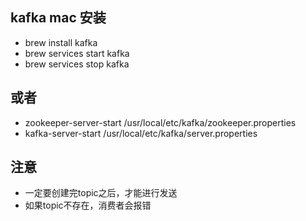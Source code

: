 ## kafka mac 安装
- brew install kafka
- brew services start kafka
- brew services stop kafka

## 或者
- zookeeper-server-start /usr/local/etc/kafka/zookeeper.properties 
- kafka-server-start /usr/local/etc/kafka/server.properties

## 注意
- 一定要创建完topic之后，才能进行发送
- 如果topic不存在，消费者会报错